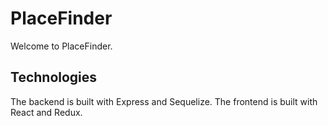 # PlaceFinder

Welcome to PlaceFinder.

## Technologies
The backend is built with Express and Sequelize.
The frontend is built with React and Redux.
